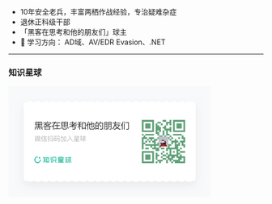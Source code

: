 
- 10年安全老兵，丰富两栖作战经验，专治疑难杂症
- 退休正科级干部
- 「黑客在思考和他的朋友们」球主
- 🌱 学习方向： AD域、AV/EDR Evasion、.NET
-----

### 知识星球

<img src="./海报.png" width="400">

<!--
**evilashz/evilashz** is a ✨ _special_ ✨ repository because its `README.md` (this file) appears on your GitHub profile.



Here are some ideas to get you started:

- 🔭 I’m currently working on ...
- 🌱 I’m currently learning ...
- 👯 I’m looking to collaborate on ...
- 🤔 I’m looking for help with ...
- 💬 Ask me about ...
- 📫 How to reach me: ...
- 😄 Pronouns: ...
- ⚡ Fun fact: ...
-->
